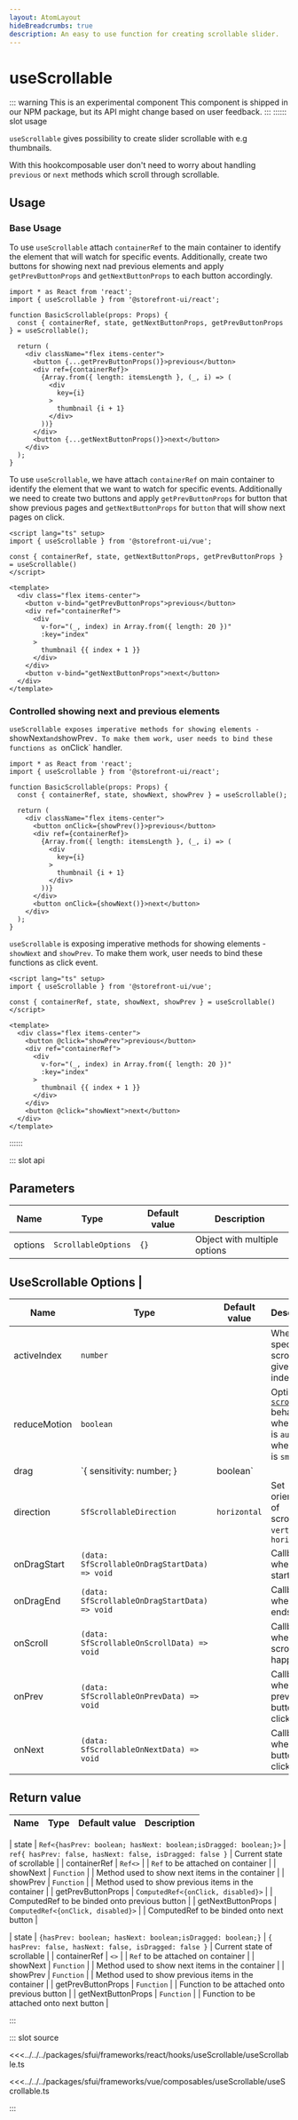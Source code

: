 ```yaml
---
layout: AtomLayout
hideBreadcrumbs: true
description: An easy to use function for creating scrollable slider.
---
```


# useScrollable
::: warning This is an experimental component
This component is shipped in our NPM package, but its API might change based on user feedback.
:::
:::::: slot usage

`useScrollable` gives possibility to create slider scrollable with e.g thumbnails.

With this <!-- react -->hook<!-- end react --><!-- vue -->composable<!-- end vue --> user don't need to worry about handling `previous` or `next` methods which scroll through scrollable.

## Usage

### Base Usage
<!-- react -->

To use `useScrollable` attach `containerRef` to the main container to identify the element that will watch for specific events. Additionally, create two buttons for showing next nad previous elements and apply `getPrevButtonProps` and `getNextButtonProps` to each button accordingly.

<SourceCode>

```tsx
import * as React from 'react';
import { useScrollable } from '@storefront-ui/react';

function BasicScrollable(props: Props) {
  const { containerRef, state, getNextButtonProps, getPrevButtonProps } = useScrollable();

  return (
    <div className="flex items-center">
      <button {...getPrevButtonProps()}>previous</button>
      <div ref={containerRef}>
        {Array.from({ length: itemsLength }, (_, i) => (
          <div
            key={i}
          >
            thumbnail {i + 1}
          </div>
        ))}
      </div>
      <button {...getNextButtonProps()}>next</button>
    </div>
  );
}
```
</SourceCode>

<!-- end react -->
<!-- vue -->

To use `useScrollable`, we have attach `containerRef` on main container to identify the element that we want to watch for specific events. Additionally we need to create two buttons and apply `getPrevButtonProps` for button that show previous pages and `getNextButtonProps` for `button` that will show next pages on click.

<SourceCode>

```vue
<script lang="ts" setup>
import { useScrollable } from '@storefront-ui/vue';

const { containerRef, state, getNextButtonProps, getPrevButtonProps } = useScrollable()
</script>

<template>
  <div class="flex items-center">
    <button v-bind="getPrevButtonProps">previous</button>
    <div ref="containerRef">
      <div
        v-for="(_, index) in Array.from({ length: 20 })"
        :key="index"
      >
        thumbnail {{ index + 1 }}
      </div>
    </div>
    <button v-bind="getNextButtonProps">next</button>
  </div>
</template>
```
</SourceCode>
<!-- end vue -->

### Controlled showing next and previous elements
<!-- react -->

`useScrollable exposes imperative methods for showing elements - `showNext` and `showPrev`. To make them work, user needs to bind these functions as `onClick` handler.

<SourceCode>

```tsx
import * as React from 'react';
import { useScrollable } from '@storefront-ui/react';

function BasicScrollable(props: Props) {
  const { containerRef, state, showNext, showPrev } = useScrollable();

  return (
    <div className="flex items-center">
      <button onClick={showPrev()}>previous</button>
      <div ref={containerRef}>
        {Array.from({ length: itemsLength }, (_, i) => (
          <div
            key={i}
          >
            thumbnail {i + 1}
          </div>
        ))}
      </div>
      <button onClick={showNext()}>next</button>
    </div>
  );
}
```
</SourceCode>

<!-- end react -->
<!-- vue -->

`useScrollable` is exposing imperative methods for showing elements - `showNext` and `showPrev`. To make them work, user needs to bind these functions as click event. 

<SourceCode>

```vue
<script lang="ts" setup>
import { useScrollable } from '@storefront-ui/vue';

const { containerRef, state, showNext, showPrev } = useScrollable()
</script>

<template>
  <div class="flex items-center">
    <button @click="showPrev">previous</button>
    <div ref="containerRef">
      <div
        v-for="(_, index) in Array.from({ length: 20 })"
        :key="index"
      >
        thumbnail {{ index + 1 }}
      </div>
    </div>
    <button @click="showNext">next</button>
  </div>
</template>
```
</SourceCode>
<!-- end vue -->
::::::

::: slot api

## Parameters

| Name      | Type                  | Default value | Description |
| --------- | --------------------- | ------------- | ----------- |
| options  | `ScrollableOptions` | `{}`              | Object with multiple options  |

## UseScrollable Options       |

| Name            | Type           | Default value | Description |
| --------------- | -------------- | ------------- | ----------- |
| activeIndex           | `number` |               | When specified scroll to given item index |
| reduceMotion           | `boolean` |               | Option for [`scrollTo`](https://developer.mozilla.org/en-US/docs/Web/API/Window/scrollTo) behavior, when `true` is `auto`, when `false` is `smooth` |
| drag           | `{ sensitivity: number; } | boolean` |               |  Gives possibility to specifiy intensity of dragging experience or disabling it |
| direction           | `SfScrollableDirection` | `horizontal`   | Set orientation of scrollable `vertical` or `horizontal` |
| onDragStart           | `(data: SfScrollableOnDragStartData) => void` |    | Callback when drag starts |
| onDragEnd           | `(data: SfScrollableOnDragStartData) => void` |    | Callback when drag ends |
| onScroll           | `(data: SfScrollableOnScrollData) => void` |   | Callback when any scroll happens |
| onPrev           | `(data: SfScrollableOnPrevData) => void` |    | Callback when previous button is clicked |
| onNext           | `(data: SfScrollableOnNextData) => void` |    | Callback when next button is clicked |

## Return value

| Name      | Type                  | Default value | Description |
| --------- | --------------------- | ------------- | ----------- |
<!-- vue -->
| state  | `Ref<{hasPrev: boolean; hasNext: boolean;isDragged: boolean;}>` | `ref{ hasPrev: false, hasNext: false, isDragged: false }`  | Current state of scrollable  |
| containerRef  | `Ref<>` |   | `Ref` to be attached on container  |
| showNext  | `Function` |   | Method used to show next items in the container  |
| showPrev  | `Function` |   | Method used to show previous items in the container  |
| getPrevButtonProps  | `ComputedRef<{onClick, disabled}>` |   | ComputedRef to be binded onto previous button |
| getNextButtonProps  | `ComputedRef<{onClick, disabled}>` |   | ComputedRef to be binded onto next button |
<!-- end vue -->
<!-- react -->
| state  | `{hasPrev: boolean; hasNext: boolean;isDragged: boolean;}` | `{ hasPrev: false, hasNext: false, isDragged: false }`  | Current state of scrollable  |
| containerRef  | `<>` |   | `Ref` to be attached on container  |
| showNext  | `Function` |   | Method used to show next items in the container  |
| showPrev  | `Function` |   | Method used to show previous items in the container  |
| getPrevButtonProps  | `Function` |   | Function to be attached onto previous button |
| getNextButtonProps  | `Function` |   | Function to be attached onto next button |
<!-- end react -->

:::

::: slot source
<SourceCode>

<!-- react -->
<<<../../../packages/sfui/frameworks/react/hooks/useScrollable/useScrollable.ts
<!-- end react -->
<!-- vue -->
<<<../../../packages/sfui/frameworks/vue/composables/useScrollable/useScrollable.ts
<!-- end vue -->

</SourceCode>
:::
